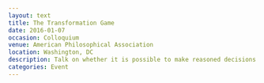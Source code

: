 ```yaml
---
layout: text
title: The Transformation Game
date: 2016-01-07
occasion: Colloquium
venue: American Philosophical Association
location: Washington, DC
description: Talk on whether it is possible to make reasoned decisions about future events that will change us.
categories: Event
---
```




